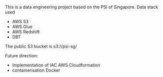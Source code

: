 This is a data engineering project based on the PSI of Singapore.
Data stack used
- AWS S3
- AWS Glue
- AWS Redshift
- DBT

The public S3 bucket is s3://psi-sg/

Future direction:
- Implementation of IAC AWS Cloudformation
- containerisation Docker